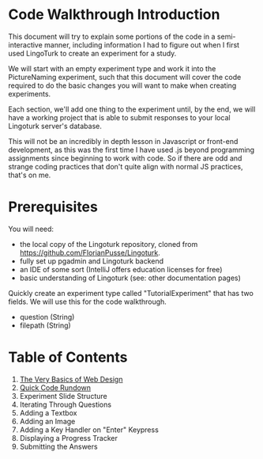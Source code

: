 # Code Walkthrough Introduction

This document will try to explain some portions of the code 
in a semi-interactive manner, including information I had to figure
out when I first used LingoTurk to create an experiment for a study.

We will start with an empty experiment type and work it into the PictureNaming
experiment, such that this document will cover the code required to do the 
basic changes you will want to make when creating experiments. 

Each section, we'll add one thing to the experiment until, by the end, 
we will have a working project that is able to submit responses to your
local Lingoturk server's database.

This will not be an incredibly in depth lesson in Javascript or front-end
development, as this was the first time I have used .js beyond programming 
assignments since beginning to work with code. So if there are odd and strange
coding practices that don't quite align with normal JS practices, that's on me.

# Prerequisites

You will need:
- the local copy of the Lingoturk repository, cloned from
https://github.com/FlorianPusse/Lingoturk.
- fully set up pgadmin and Lingoturk backend
- an IDE of some sort (IntelliJ offers education licenses for free)
- basic understanding of Lingoturk (see: other documentation pages)

Quickly create an experiment type called "TutorialExperiment" that has two
fields. We will use this for the code walkthrough.
- question (String)
- filepath (String)


# Table of Contents

1. [The Very Basics of Web Design](./01-Basic-Overview.md)
2. [Quick Code Rundown](./02-Code-Rundown.md)
3. Experiment Slide Structure
4. Iterating Through Questions
5. Adding a Textbox
6. Adding an Image
7. Adding a Key Handler on "Enter" Keypress
8. Displaying a Progress Tracker
9. Submitting the Answers

